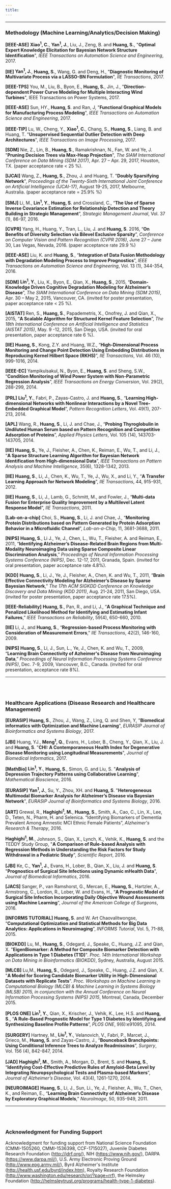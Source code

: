 ```yaml
---
title:
---
```


___
### **Methodology (Machine Learning/Analytics/Decision Making)**

**[IEEE-ASE]** **Xiao<sup>1</sup>, C.**, **Yan<sup>1</sup>, J.**, Liu, J., Zeng, B. and **Huang, S.**, "**Optimal Expert Knowledge Elicitation for Bayesian Network Structure Identification**", *IEEE Transactions on Automation Science and Engineering*, 2017. 

**[IIE]** **Yan<sup>1</sup>, J.**, **Huang, S.**, Wang, G. and Deng, H., "**Diagnostic Monitoring of Multivariate Process via a LASSO-BN Formulation**", *IIE Transactions*, 2017. 

**[IEEE-TPS]** You, M., Liu, B., Byon, E., **Huang, S.**, Jin, J., "**Direction-dependent Power Curve Modeling for Multiple Interacting Wind Turbines**", IEEE Transactions on Power Systems, 2017.

**[IEEE-ASE]** Sun, HY., **Huang, S**. and Ran, J, "**Functional Graphical Models for Manufacturing Process Modeling**", *IEEE Transactions on Automation Science and Engineering*, 2017. 

**[IEEE-TIP]** Lu, W., Cheng, Y., **Xiao<sup>1</sup>, C.**, Chang, S., **Huang, S**., Liang, B. and Huang, T. "**Unsupervised Sequential Outlier Detection with Deep Architectures**", *IEEE Transactions on Image Processing*, 2017.

**[SDM]** Nie, Z., Lin, B.,  **Huang, S**., Ramakrishnan, N., Fan, W. and Ye, J. "**Pruning Decision Trees via Max-Heap Projection**", *The SIAM International Conference on Data Mining (SDM 2017)*, Apr. 27 – Apr. 29, 2017, Houston, TX. (paper acceptance rate < 25 %).

**[IJCAI]** Wang, Z., **Huang, S**., Zhou, J. and Huang, T. "**Doubly Sparsifying Network**", *Proceedings of the Twenty-Sixth International Joint Conference on Artificial Intelligence (IJCAI-17)*, August 19-25, 2017, Melbourne, Australia. (paper acceptance rate = 25.9% %) 

**[SMJ]** Li, M., **Lin<sup>1</sup>, Y.**, **Huang, S**. and Crossland, C., “**The Use of Sparse Inverse Covariance Estimation for Relationship Detection and Theory Building in Strategic Management**”, *Strategic Management Journal*, Vol. 37 (1), 86-97, 2016.

**[CVPR]** Yang, H., Huang, Y., Tran, L., Liu, J. and **Huang, S**. 2016, “**On Benefits of Diversity Selection via Bilevel Exclusive Sparsity**”,  *Conference on Computer Vision and Pattern Recognition (CVPR 2016)*, June 27 – June 30, Las Vegas, Nevada, 2016. (paper acceptance rate 29.9 %)

**[IEEE-ASE]** Liu, K. and **Huang, S**., “**Integration of Data Fusion Methodology with Degradation Modeling Process to Improve Prognostics**”, *IEEE Transactions on Automation Science and Engineering*, Vol. 13 (1), 344-354, 2016.

**[SDM]** **Lin<sup>1</sup>, Y.**, Liu, K., Byon, E., Qian, X., **Huang, S**., 2015, “**Domain-Knowledge Driven Cognitive Degradation Modeling for Alzheimer’s Disease**”, *The SIAM International Conference on Data Mining (SDM 2015)*, Apr. 30 – May 2, 2015, Vancouver, CA. (invited for poster presentation, paper acceptance rate < 25 %).

**[AISTAT]** Ren, S., **Huang, S**., Papademetris, X., Onofrey, J. and Qian, X., 2015, “**A Scalable Algorithm for Structured Kernel Feature Selection**”, *The 18th International Conference on Artificial Intelligence and Statistics (AISTAT 2015)*, May. 9 -12, 2015, San Diego, USA. (invited for oral presentation, paper acceptance rate 6 %).

**[IIE]** **Huang, S**., Kong, Z.Y. and Huang, W.Z., “**High-Dimensional Process Monitoring and Change Point Detection Using Embedding Distributions in Reproducing Kernel Hilbert Space (RKHS)**”, *IIE Transactions*, Vol. 46 (10), 999-1016, 2014.

**[IEEE-EC]** Yampikulsakul, N., Byon, E., **Huang, S**. and Sheng, S.W., “**Condition Monitoring of Wind Power System with Non-Parametric Regression Analysis**”, *IEEE Transactions on Energy Conversion*, Vol. 29(2), 288-299, 2014.

**[PRL]** **Liu<sup>1</sup>, Y.**, Fabri, P., Zayas-Castro, J. and **Huang, S**., “**Learning High-dimensional Networks with Nonlinear Interactions by a Novel Tree-Embedded Graphical Model**”, *Pattern Recognition Letters*, Vol. 49(1), 207-213, 2014.

**[APL]** Wang, R., **Huang, S**., Li, J. and Chae, J., “**Probing Thyroglobulin in Undiluted Human Serum based on Pattern Recognition and Competitive Adsorption of Proteins**”, *Applied Physics Letters*, Vol. 105 (14), 143703-143705, 2014.

**[IIE]** **Huang, S**., Ye, J., Fleisher, A., Chen, K., Reiman, E., Wu, T., and Li, J., “**A Sparse Structure Learning Algorithm for Bayesian Network Identification from High-dimensional Data**”, *IEEE Transactions on Pattern Analysis and Machine Intelligence*, 35(6), 1328-1342, 2013.

**[IIE]** **Huang, S**., Li, J., Chen, K., Wu, T., Ye, J., Wu, X., and Li, Y., “**A Transfer Learning Approach for Network Modeling**”, *IIE Transactions*, 44, 915-931, 2012.

**[IIE]** **Huang, S**., Li, J., Lamb, G., Schmitt, M., and Fowler, J., “**Multi-data Fusion for Enterprise Quality Improvement by a Multilevel Latent Response Model**”, *IIE Transactions*, 2011.

**[Lab-on-a-chip]** Choi, S., **Huang, S**., Li, J. and Chae, J., “**Monitoring Protein Distributions based on Pattern Generated by Protein Adsorption Behavior in a Microfluidic Channel**”, *Lab-on-a-Chip*, 11, 3681-3688, 2011.

**[NIPS]** **Huang, S**., Li J., Ye, J., Chen, L., Wu, T., Fleisher, A. and Reiman, E., 2011, “**Identifying Alzheimer’s Disease-Related Brain Regions from Multi-Modality Neuroimaging Data using Sparse Composite Linear Discrimination Analysis**,” *Proceedings of Neural Information Processing Systems Conference (NIPS)*, Dec. 12-17, 2011, Granada, Spain. (invited for oral presentation, paper acceptance rate 4.8%).

**[KDD]** **Huang, S**., Li, J., Ye, J., Fleisher, A., Chen, K. and Wu, T., 2011, “**Brain Effective Connectivity Modeling for Alzheimer’s Disease by Sparse Bayesian Network**,” *The 17th ACM SIGKDD Conference on Knowledge Discovery and Data Mining (KDD 2011)*, Aug. 21-24, 2011, San Diego, USA. (invited for poster presentation, paper acceptance rate 17.5%).

**[IEEE-Reliability]** **Huang, S**., Pan, R., and Li, J., “**A Graphical Technique and Penalized Likelihood Method for Identifying and Estimating Infant Failures**,” *IEEE Transactions on Reliability*, 59(4), 650-660, 2010.

**[IIE]** Li, J., and **Huang, S**., “**Regression-based Process Monitoring with Consideration of Measurement Errors**,” *IIE Transactions*, 42(2), 146-160, 2009.

**[NIPS]** **Huang, S**., Li, J., Sun, L., Ye, J., Chen, K. and Wu, T., 2009, “**Learning Brain Connectivity of Azheimer's Disease from Neuroimaging Data**,” *Proceedings of Neural Information Processing Systems Conference (NIPS)*, Dec. 7-9, 2009, Vancouver, B.C., Canada. (invited for oral presentation, acceptance rate 8%).



___
<br><br>
### **Healthcare Applications (Disease Research and Healthcare Management)**

**[EURASIP]** **Huang, S**., Zhou, J., Wang, Z., Ling, Q. and Shen, Y, "**Biomedical informatics with Optimization and Machine Learning**", *EURASIP Journal of Bioinformatics and Systems Biology*, 2017.

**[JBI]** Huang, YJ., **Meng<sup>1</sup>, Q.**, Evans, H., Lober, B., Cheng, Y., Qian, X., Liu, J. and **Huang, S**. "**CHI: A Contemporaneous Health Index for Degenerative Disease Monitoring using Longitudinal Measurements**", *Journal of Biomedical Informatics*, 2017.

**[MathBio]** **Lin<sup>1</sup>, Y.**, **Huang, S**., Simon, G. and Liu, S. "**Analysis of Depression Trajectory Patterns using Collaborative Learning**", *Mathematical Bioscience*, 2016.

**[EURASIP]** **Yan<sup>1</sup>, J.**, Su, Y., Zhou, XH. and **Huang, S**. "**Heterogeneous Multimodal Biomarker Analysis for Alzheimer’s Disease via Bayesian Network**", *EURASIP Journal of Bioinformatics and Systems Biology*, 2016.

**[ART]** Grewal, R., **Haghighi<sup>1</sup>, M.**, **Huang, S**., Smith, A., Cao, C., Lin, X., Lee, D., Teten, N., Pharm, H. and Selenica. “Identifying Biomarkers of Dementia Prevalent Among Amnestic MCI Ethnic Female Patients”, *Alzheimer's Research & Therapy*, 2016.

**Haghighi<sup>1</sup>, M.**, Johnson, S., Qian, X., Lynch, K., Vehik, K., **Huang, S**. and the TEDDY Study Group, "**A Comparison of Rule-based Analysis with Regression Methods in Understanding the Risk Factors for Study Withdrawal in a Pediatric Study**", *Scientific Report*, 2016.

**[JBI]** Ke, C., **Yan<sup>1</sup>, J.**, Evans, H., Lober, B., Qian, X., Liu, J. and **Huang, S**. "**Prognostics of Surgical Site Infections using Dynamic mHealth Data**", *Journal of Biomedical Informatics*, 2016.

**[JACS]** Sanger, P., van Ramshorst, G., Mercan, E., **Huang, S**., Hartzler, A., Armstrong, C., Lordon, R., Lober, W. and Evans, H., “**A Prognostic Model of Surgical Site Infection Incorporating Daily Objective Wound Assessments using Machine Learning**”, *Journal of the American College of Surgeons*, 2016.

**[INFORMS TUTORIAL]** **Huang, S**. and W. Art Chaovalitwongse, “**Computational Optimization and Statistical Methods for Big Data Analytics: Applications in Neuroimaging**”, *INFORMS Tutorial*, Vol. 5, 71-88, 2015.

**[BIOKDD]** Lu, M., **Huang, S**., Odegard, J., Speake, C., Huang, J.Z. and Qian, X. "**EigenBiomarker: A Method for Composite Biomarker Detection with Applications in Type 1 Diabetes (T1D)**". *Proc. 14th International Workshop on Data Mining in Bioinformatics (BIOKDD)*, Sydney, Australia, August 2015.

**[MLCB]** Lu,M., **Huang, S**., Odegard, J., Speake, C., Huang, J.Z. and Qian, X. "**A Model for Scoring Candidate Biomarker Utility in High-Dimensional Datasets with Replicate Tests**". *Proc. Workshops on Machine Learning in Computational Biology (MLCB) & Machine Learning in Systems Biology (MLSB) 2015, in conjunction with the Annual Conference on Neural Information Processing Systems (NIPS) 2015*, Montreal, Canada, December 2015.

**[PLOS ONE]** **Lin<sup>1</sup>, Y.**, Qian, X., Krischer, J., Vehik, K., Lee, H.S. and **Huang, S**., “**A Rule-Based Prognostic Model for Type 1 Diabetes by Identifying and Synthesizing Baseline Profile Patterns**”, *PLOS ONE*, 9(6):e91095, 2014.

**[SURGERY]** Hartney, M., **Liu<sup>1</sup>, Y.**, Velanovich, V., Fabri, P., Marcet, J., Grieco, M., **Huang, S**. and Zayas-Castro, J., “**Bounceback Branchpoints: Using Conditional Inference Trees to Analyze Readmissinos**”, *Surgery*, Vol. 156 (4), 842-847, 2014.

**[JAD]** **Haghighi<sup>1</sup>, M.**, Smith, A., Morgan, D., Brent, S. and **Huang, S**., “**Identifying Cost-Effective Predictive Rules of Amyloid-Beta Level by Integrating Neuropsychological Tests and Plasma-based Markers**”, *Journal of Alzheimer’s Disease*, Vol. 43(4), 1261-1270, 2014.

**[NEUROIMAGE]** **Huang, S**., Li, J., Sun, Li., Ye, J., Fleisher, A., Wu, T., Chen, K., and Reiman, E., “**Learning Brain Connectivity of Alzheimer’s Disease by Exploratory Graphical Models**,” *NeuroImage*, 50, 935-949, 2011.





___
<br><br>
### **Acknowledgment for Funding Support**

Acknowledgment for funding support from National Science Foundation (CMMI-1505260, CMMI-1536398, CCF-1715027), Juvenile Diabetes Research  Foundation (http://jdrf.org/), NIH (https://www.nih.gov/), DARPA (https://www.darpa.mil/), U.S. Army Electronic Proving Ground (http://www.epg.army.mil/), Byrd Alzheimer's Institute (http://health.usf.edu/byrd/index.htm), Royalty Research Foundation (http://www.washington.edu/research/or/?page=rrf), the Helmsley Foundation (http://helmsleytrust.org/programs/health-type-1-diabetes).
